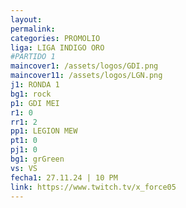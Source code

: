 ```yaml
---
layout: 
permalink: 
categories: PROMOLIO
liga: LIGA INDIGO ORO
#PARTIDO 1
maincover1: /assets/logos/GDI.png
maincover11: /assets/logos/LGN.png
j1: RONDA 1
bg1: rock
p1: GDI MEI
r1: 0
rr1: 2
pp1: LEGION MEW
pt1: 0
pj1: 0
bg1: grGreen
vs: VS
fecha1: 27.11.24 | 10 PM
link: https://www.twitch.tv/x_force05
---
```

